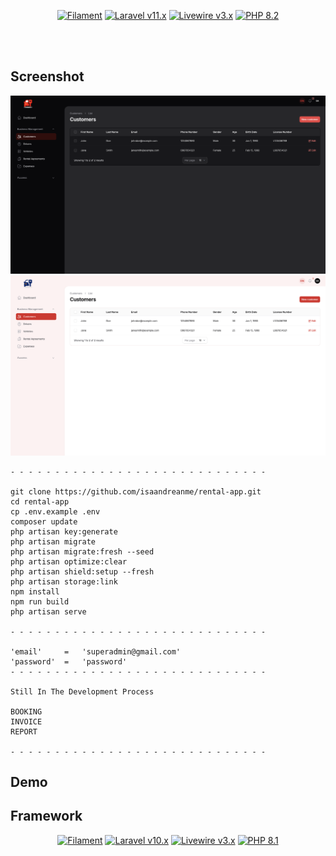 <p align="center">
    <a href="https://github.com/filamentphp/filament/actions"><img alt="Filament" src="https://img.shields.io/badge/Filament-v3.x-orange?style=for-the-badge"></a>
    <a href="https://laravel.com"><img alt="Laravel v11.x" src="https://img.shields.io/badge/Laravel-v11.x-FF2D20?style=for-the-badge&logo=laravel"></a>
    <a href="https://livewire.laravel.com"><img alt="Livewire v3.x" src="https://img.shields.io/badge/Livewire-v3.x-FB70A9?style=for-the-badge"></a>
    <a href="https://php.net"><img alt="PHP 8.2" src="https://img.shields.io/badge/PHP-8.1-777BB4?style=for-the-badge&logo=php"></a>
</p>

<br>
<br>

## Screenshot

<summary> 
<p align="center">
    <img src="https://raw.githubusercontent.com/isaandreanme/rental-app/refs/heads/main/Screenshoot/1.png" />
    <img src="https://raw.githubusercontent.com/isaandreanme/rental-app/refs/heads/main/Screenshoot/2.png" />

    - - - - - - - - - - - - - - - - - - - - - - - - - - - - -

    git clone https://github.com/isaandreanme/rental-app.git
    cd rental-app
    cp .env.example .env
    composer update
    php artisan key:generate
    php artisan migrate
    php artisan migrate:fresh --seed
    php artisan optimize:clear
    php artisan shield:setup --fresh
    php artisan storage:link
    npm install
    npm run build
    php artisan serve

    - - - - - - - - - - - - - - - - - - - - - - - - - - - - -

    'email'     =   'superadmin@gmail.com'
    'password'  =   'password'
    - - - - - - - - - - - - - - - - - - - - - - - - - - - - -

    Still In The Development Process

    BOOKING
    INVOICE
    REPORT
    
    - - - - - - - - - - - - - - - - - - - - - - - - - - - - -

</p>
</summary>

## Demo

## Framework

<p align="center">
    <a href="https://github.com/filamentphp/filament/actions"><img alt="Filament" src="https://img.shields.io/badge/Filament-v3.x-orange?style=for-the-badge"></a>
    <a href="https://laravel.com"><img alt="Laravel v10.x" src="https://img.shields.io/badge/Laravel-v11.x-FF2D20?style=for-the-badge&logo=laravel"></a>
    <a href="https://livewire.laravel.com"><img alt="Livewire v3.x" src="https://img.shields.io/badge/Livewire-v3.x-FB70A9?style=for-the-badge"></a>
    <a href="https://php.net"><img alt="PHP 8.1" src="https://img.shields.io/badge/PHP-8.1-777BB4?style=for-the-badge&logo=php"></a>
</p>
